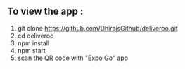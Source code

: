 ## To view the app : 
1. git clone https://github.com/DhirajsGithub/deliveroo.git
2. cd deliveroo 
3. npm install
4. npm start
5. scan the QR code with "Expo Go" app